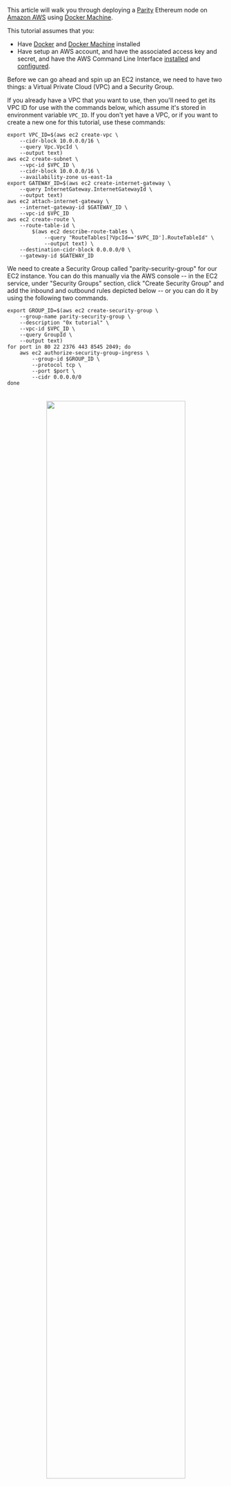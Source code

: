 This article will walk you through deploying a [Parity](https://github.com/paritytech/parity) Ethereum node on [Amazon AWS](https://aws.amazon.com) using [Docker Machine](https://docs.docker.com/machine/overview/).

This tutorial assumes that you:

* Have [Docker](https://docs.docker.com/install/) and [Docker Machine](https://docs.docker.com/machine/install-machine/) installed
* Have setup an AWS account, and have the associated access key and secret, and have the AWS Command Line Interface [installed](https://docs.aws.amazon.com/cli/latest/userguide/installing.html) and [configured](https://docs.aws.amazon.com/cli/latest/userguide/cli-chap-getting-started.html#cli-quick-configuration).

Before we can go ahead and spin up an EC2 instance, we need to have two things: a Virtual Private Cloud (VPC) and a Security Group.

If you already have a VPC that you want to use, then you'll need to get its VPC ID for use with the commands below, which assume it's stored in environment variable `VPC_ID`.  If you don't yet have a VPC, or if you want to create a new one for this tutorial, use these commands:

```
export VPC_ID=$(aws ec2 create-vpc \
    --cidr-block 10.0.0.0/16 \
    --query Vpc.VpcId \
    --output text)
aws ec2 create-subnet \
    --vpc-id $VPC_ID \
    --cidr-block 10.0.0.0/16 \
    --availability-zone us-east-1a
export GATEWAY_ID=$(aws ec2 create-internet-gateway \
    --query InternetGateway.InternetGatewayId \
    --output text)
aws ec2 attach-internet-gateway \
    --internet-gateway-id $GATEWAY_ID \
    --vpc-id $VPC_ID
aws ec2 create-route \
    --route-table-id \
        $(aws ec2 describe-route-tables \
            --query "RouteTables[?VpcId=='$VPC_ID'].RouteTableId" \
            --output text) \
    --destination-cidr-block 0.0.0.0/0 \
    --gateway-id $GATEWAY_ID
```

We need to create a Security Group called "parity-security-group" for our EC2 instance. You can do this manually via the AWS console -- in the EC2 service, under "Security Groups" section, click "Create Security Group" and add the inbound and outbound rules depicted below -- or you can do it by using the following two commands.

```
export GROUP_ID=$(aws ec2 create-security-group \
    --group-name parity-security-group \
    --description "0x tutorial" \
    --vpc-id $VPC_ID \
    --query GroupId \
    --output text)
for port in 80 22 2376 443 8545 2049; do
    aws ec2 authorize-security-group-ingress \
        --group-id $GROUP_ID \
        --protocol tcp \
        --port $port \
        --cidr 0.0.0.0/0
done
```

<div align="center">
    <img src="https://s3.eu-west-2.amazonaws.com/0x-wiki-images/inbound.png" style="padding-bottom: 20px; padding-top: 20px" width="80%" />
</div>
<div align="center">
    <img src="https://s3.eu-west-2.amazonaws.com/0x-wiki-images/outbound.png" style="padding-bottom: 20px; padding-top: 20px" width="80%" />
</div>

Next, let's spin up a new EC2 instance with an attached volume. When deploying on Kovan a 16GB SSD should be sufficient, however for mainnet you should attach a 128GB SSD.

Note: Replace `${ACCESS_KEY}` and `${ACCESS_SECRET_KEY}` with your AWS credentials. Also, if your VPC is not the default one for your account, you'll need to pass in its ID with an additional `--amazonec2-vpc-id` argument.

```
docker-machine create \
--driver amazonec2 \
--amazonec2-security-group parity-security-group \
--amazonec2-instance-type t2.medium \
--amazonec2-region us-east-1 \
--amazonec2-access-key ${ACCESS_KEY} \
--amazonec2-secret-key ${ACCESS_SECRET_KEY} \
--amazonec2-root-size 128 \
parity-node
```

This command creates a T2 Medium EC2 instance with a 128GB volume in the `us-east-1` region.

Once the instance has successfully booted up, let's commandeer the machine:

```
docker-machine env parity-node
```

```
eval $(docker-machine env parity-node)
```

We can now start a docker container running Parity with a single command:

```
docker run -d \
-p 8545:8545 \
--log-opt max-size=100m \
--log-opt max-file=20 \
--name parity-kovan \
-v /home/ubuntu/parity-data:/mnt \
 parity/parity \
--testnet \
--jsonrpc-interface 0.0.0.0 \
--rpccorsdomain '*' \
--jsonrpc-hosts all \
-d /mnt \
--auto-update none \
--no-download \
--tx-queue-gas off \
--tx-queue-size 1000000
```

Since this is a pretty beefy command, let's break it down. The `--log-opt` commands enables the default Docker logger so that it stores up to 20 files of 100 megabytes each. These logs can be inspected by running:

```
docker logs parity-kovan
```

With the `-v` command we mount the Parity node data folder to the external volume. This is important because it means that you won't need to re-sync your node after a restart.

By removing the `--testnet` flag, Parity will run on mainnet. The `--rpccorsdomain` flag ensures that browser-based clients are able to ping your node without CORS errors.

Parity defaults to downloading and installing upgrades as they are published. To avoid this behavior, we need to set the `--no-download` flag and `--auto-update` to `none`.

You should now be able to access your Parity node via it's Public IP located under EC2's "Instances" section!  If you need to ssh to the machine, you can use the same command used by `docker-machine`: `ssh -i ~/.docker/machine/machines/parity_node/id_rsa ubuntu@${IP_ADDRESS}`.
